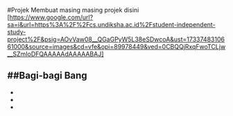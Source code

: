 #Projek
Membuat masing masing projek disini
[https://www.google.com/url?sa=i&url=https%3A%2F%2Fcs.undiksha.ac.id%2Fstudent-independent-study-project%2F&psig=AOvVaw08__QGaGPyW5L38eSDwcoA&ust=1733748310661000&source=images&cd=vfe&opi=89978449&ved=0CBQQjRxqFwoTCLjw__SZmIoDFQAAAAAdAAAAABAJ]

##Bagi-bagi Bang
-
-
-
-
